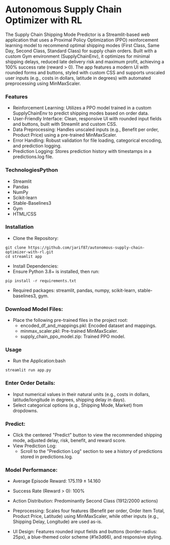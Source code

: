 # Autonomous Supply Chain Optimizer with RL

The Supply Chain Shipping Mode Predictor is a Streamlit-based web application that uses a Proximal Policy Optimization (PPO) reinforcement learning model to recommend optimal shipping modes (First Class, Same Day, Second Class, Standard Class) for supply chain orders. Built with a custom Gym environment (SupplyChainEnv), it optimizes for minimal shipping delays, reduced late delivery risk and maximum profit, achieving a 100% success rate (reward > 0). The app features a modern UI with rounded forms and buttons, styled with custom CSS and supports unscaled user inputs (e.g., costs in dollars, latitude in degrees) with automated preprocessing using MinMaxScaler.

### Features
- Reinforcement Learning: Utilizes a PPO model trained in a custom SupplyChainEnv to predict shipping modes based on order data.
- User-Friendly Interface: Clean, responsive UI with rounded input fields and buttons, built with Streamlit and custom CSS.
- Data Preprocessing: Handles unscaled inputs (e.g., Benefit per order, Product Price) using a pre-trained MinMaxScaler.
- Error Handling: Robust validation for file loading, categorical encoding, and prediction logging.
- Prediction Logging: Stores prediction history with timestamps in a predictions.log file.

### TechnologiesPython
- Streamlit
- Pandas
- NumPy
- Scikit-learn
- Stable-Baselines3
- Gym
- HTML/CSS

### Installation
- Clone the Repository:
```
git clone https://github.com/jarif87/autonomous-supply-chain-optimizer-with-rl.git
cd streamlit app
```
- Install Dependencies:
- Ensure Python 3.8+ is installed, then run:
```
pip install -r requirements.txt
```
- Required packages: streamlit, pandas, numpy, scikit-learn, stable-baselines3, gym.
### Download Model Files:
- Place the following pre-trained files in the project root:
    - encoded_df_and_mappings.pkl: Encoded dataset and mappings.
    - minmax_scaler.pkl: Pre-trained MinMaxScaler.
    - supply_chain_ppo_model.zip: Trained PPO model.

### Usage
- Run the Application:bash
```
streamlit run app.py

```
### Enter Order Details:
- Input numerical values in their natural units (e.g., costs in dollars, latitude/longitude in degrees, shipping delay in days).
- Select categorical options (e.g., Shipping Mode, Market) from dropdowns.

### Predict:
- Click the centered "Predict" button to view the recommended shipping mode, adjusted delay, risk, benefit, and reward score.
- View Prediction Log:
    - Scroll to the "Prediction Log" section to see a history of predictions stored in predictions.log.

### Model Performance:
- Average Episode Reward: 175.119 ± 14.160
- Success Rate (Reward > 0): 100%
- Action Distribution: Predominantly Second Class (1912/2000 actions)

- Preprocessing: Scales four features (Benefit per order, Order Item Total, Product Price, Latitude) using MinMaxScaler, while other inputs (e.g., Shipping Delay, Longitude) are used as-is.
- UI Design: Features rounded input fields and buttons (border-radius: 25px), a blue-themed color scheme (#1e3d66), and responsive styling.

